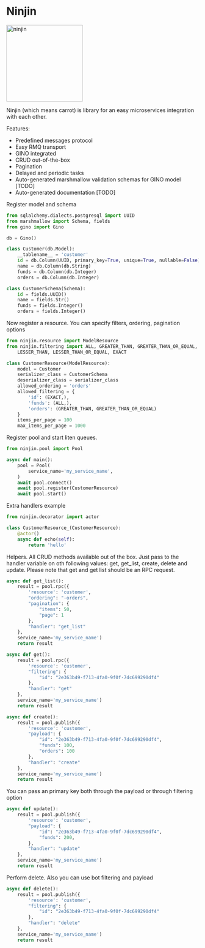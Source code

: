 # Ninjin

<img alt="ninjin" src="https://github.com/fu2re/ninjin/blob/master/doc/ninjin.png?raw=true" height="200" />
<br/>

Ninjin (which means carrot) is library for an easy microservices integration with each other. 

Features:
- Predefined messages protocol
- Easy RMQ transport
- GINO integrated
- CRUD out-of-the-box
- Pagination
- Delayed and periodic tasks
- Auto-generated marshmallow validation schemas for GINO model [TODO]
- Auto-generated documentation [TODO]


Register model and schema

```python
from sqlalchemy.dialects.postgresql import UUID
from marshmallow import Schema, fields
from gino import Gino

db = Gino()

class Customer(db.Model):
    __tablename__ = 'customer'
    id = db.Column(UUID, primary_key=True, unique=True, nullable=False)
    name = db.Column(db.String)
    funds = db.Column(db.Integer)
    orders = db.Column(db.Integer)

class CustomerSchema(Schema):
    id = fields.UUID()
    name = fields.Str()
    funds = fields.Integer()
    orders = fields.Integer()
```

Now register a resource. You can specify filters, ordering, pagination options

```python
from ninjin.resource import ModelResource
from ninjin.filtering import ALL, GREATER_THAN, GREATER_THAN_OR_EQUAL, \
    LESSER_THAN, LESSER_THAN_OR_EQUAL, EXACT

class CustomerResource(ModelResource):
    model = Customer
    serializer_class = CustomerSchema
    deserializer_class = serializer_class
    allowed_ordering = 'orders'
    allowed_filtering = {
        'id': (EXACT,),
        'funds': (ALL,),
        'orders': (GREATER_THAN, GREATER_THAN_OR_EQUAL)
    }
    items_per_page = 100
    max_items_per_page = 1000 
```

Register pool and start liten queues.

```python
from ninjin.pool import Pool

async def main():
    pool = Pool(
        service_name='my_service_name',
    )
    await pool.connect()
    await pool.register(CustomerResource)
    await pool.start()
```

Extra handlers example

```python
from ninjin.decorator import actor

class CustomerResource_(CustomerResource):
    @actor()
    async def echo(self):
        return 'hello'
```

Helpers. All CRUD methods available out of the box. Just pass to the handler variable on oth following values:
get, get_list, create, delete and update. Please note that get and get list should be an RPC request. 

```python
async def get_list():
    result = pool.rpc({
        'resource': 'customer',
        "ordering": "-orders",
        "pagination": {
            "items": 50,
            "page": 1
        },
        "handler": "get_list"
    },
    service_name='my_service_name')
    return result
```
```python
async def get():
    result = pool.rpc({
        'resource': 'customer',
        "filtering": {
            "id": "2e363b49-f713-4fa0-9f0f-7dc699290df4"
        },
        "handler": "get"
    },
    service_name='my_service_name')
    return result

```
```python
async def create():
    result = pool.publish({
        'resource': 'customer',
        "payload": {
            "id": "2e363b49-f713-4fa0-9f0f-7dc699290df4",
            "funds": 100,
            "orders": 100
        },
        "handler": "create"
    },
    service_name='my_service_name')
    return result
```
You can pass an primary key both through the payload or through
filtering option

```python
async def update():
    result = pool.publish({
        'resource': 'customer',
        "payload": {
            "id": "2e363b49-f713-4fa0-9f0f-7dc699290df4",
            "funds": 200,
        },
        "handler": "update"
    },
    service_name='my_service_name')
    return result
```
Perform delete. Also you can use bot filtering and payload

```python
async def delete():
    result = pool.publish({
        'resource': 'customer',
        "filtering": {
            "id": "2e363b49-f713-4fa0-9f0f-7dc699290df4"
        },
        "handler": "delete"
    },
    service_name='my_service_name')
    return result
```